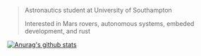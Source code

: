 > Astronautics student at University of Southampton
>
> Interested in Mars rovers, autonomous systems, embeded development, and rust

[![Anurag's github stats](https://github-readme-stats.vercel.app/api?username=duncanrhamill&count_private=true&show_icons=true)](https://github.com/anuraghazra/github-readme-stats)
